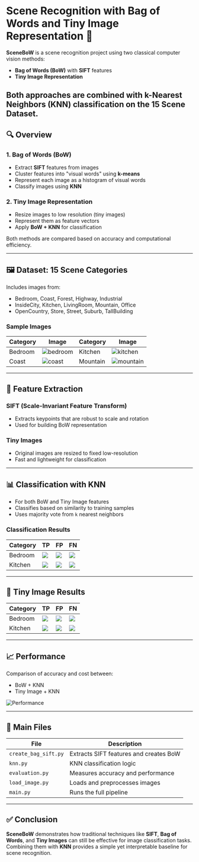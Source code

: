 # Scene Recognition with Bag of Words and Tiny Image Representation 🌄
**SceneBoW** is a scene recognition project using two classical computer vision methods:
- **Bag of Words (BoW)** with **SIFT** features
- **Tiny Image Representation**

Both approaches are combined with **k-Nearest Neighbors (KNN)** classification on the **15 Scene Dataset**.
---

## 🔍 Overview

### 1. Bag of Words (BoW)
- Extract **SIFT** features from images
- Cluster features into "visual words" using **k-means**
- Represent each image as a histogram of visual words
- Classify images using **KNN**

### 2. Tiny Image Representation
- Resize images to low resolution (tiny images)
- Represent them as feature vectors
- Apply **BoW + KNN** for classification

Both methods are compared based on accuracy and computational efficiency.

---

## 🖼️ Dataset: 15 Scene Categories

Includes images from:
- Bedroom, Coast, Forest, Highway, Industrial
- InsideCity, Kitchen, LivingRoom, Mountain, Office
- OpenCountry, Store, Street, Suburb, TallBuilding

### Sample Images
| Category | Image | Category | Image |
|---------|-------|----------|-------|
| Bedroom | ![bedroom](/result/Bag%20of%20Words/bag_words/bedroom_fn.png) | Kitchen | ![kitchen](/result/Bag%20of%20Words/bag_words/kitchen_train.png) |
| Coast   | ![coast](/result/Bag%20of%20Words/bag_words/coast_train.png)   | Mountain | ![mountain](/result/Bag%20of%20Words/bag_words/mountain_train.png) |

---

## 🔧 Feature Extraction

### SIFT (Scale-Invariant Feature Transform)
- Extracts keypoints that are robust to scale and rotation
- Used for building BoW representation

### Tiny Images
- Original images are resized to fixed low-resolution
- Fast and lightweight for classification

---

## 📊 Classification with KNN

- For both BoW and Tiny Image features
- Classifies based on similarity to training samples
- Uses majority vote from `k` nearest neighbors

### Classification Results

| Category | TP | FP | FN |
|----------|----|----|----|
| Bedroom  | ![](/result/Bag%20of%20Words/bag_words/bedroom_tp.png) | ![](/result/Bag%20of%20Words/bag_words/bedroom_fp.png) | ![](/result/Bag%20of%20Words/bag_words/bedroom_fn.png) |
| Kitchen  | ![](/result/Bag%20of%20Words/bag_words/kitchen_tp.png) | ![](/result/Bag%20of%20Words/bag_words/kitchen_fp.png) | ![](/result/Bag%20of%20Words/bag_words/kitchen_fn.png) |

---

## 🧪 Tiny Image Results

| Category | TP | FP | FN |
|----------|----|----|----|
| Bedroom  | ![](/result/tiny_image/tiny_image/bedroom_tp.png) | ![](/result/tiny_image/tiny_image/bedroom_fp.png) | ![](/result/tiny_image/tiny_image/bedroom_fn.png) |
| Kitchen  | ![](/result/tiny_image/tiny_image/kitchen_tp.png) | ![](/result/tiny_image/tiny_image/kitchen_fp.png) | ![](/result/tiny_image/tiny_image/kitchen_fn.png) |

---

## 📈 Performance

Comparison of accuracy and cost between:
- BoW + KNN
- Tiny Image + KNN

![Performance](2.png)

---

## 📁 Main Files

| File | Description |
|------|-------------|
| `create_bag_sift.py` | Extracts SIFT features and creates BoW |
| `knn.py` | KNN classification logic |
| `evaluation.py` | Measures accuracy and performance |
| `load_image.py` | Loads and preprocesses images |
| `main.py` | Runs the full pipeline |

---

## ✅ Conclusion

**SceneBoW** demonstrates how traditional techniques like **SIFT**, **Bag of Words**, and **Tiny Images** can still be effective for image classification tasks. Combining them with **KNN** provides a simple yet interpretable baseline for scene recognition.

